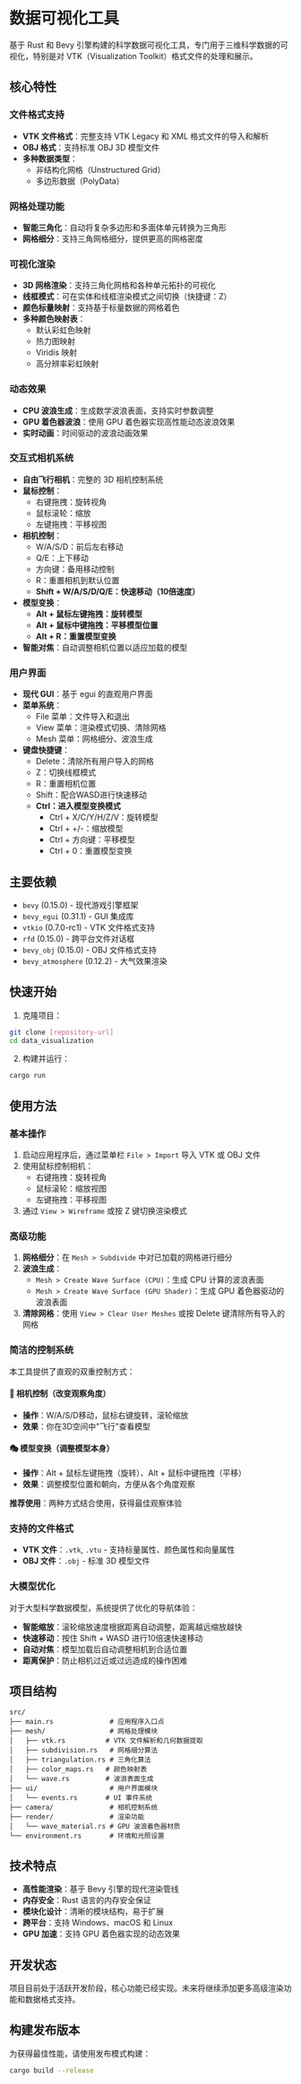 # 数据可视化工具

基于 Rust 和 Bevy 引擎构建的科学数据可视化工具，专门用于三维科学数据的可视化，特别是对 VTK（Visualization Toolkit）格式文件的处理和展示。

## 核心特性

### 文件格式支持
- **VTK 文件格式**：完整支持 VTK Legacy 和 XML 格式文件的导入和解析
- **OBJ 格式**：支持标准 OBJ 3D 模型文件
- **多种数据类型**：
  - 非结构化网格（Unstructured Grid）
  - 多边形数据（PolyData）

### 网格处理功能
- **智能三角化**：自动将复杂多边形和多面体单元转换为三角形
- **网格细分**：支持三角网格细分，提供更高的网格密度

### 可视化渲染
- **3D 网格渲染**：支持三角化网格和各种单元拓扑的可视化
- **线框模式**：可在实体和线框渲染模式之间切换（快捷键：Z）
- **颜色标量映射**：支持基于标量数据的网格着色
- **多种颜色映射表**：
  - 默认彩虹色映射
  - 热力图映射
  - Viridis 映射
  - 高分辨率彩虹映射

### 动态效果
- **CPU 波浪生成**：生成数学波浪表面，支持实时参数调整
- **GPU 着色器波浪**：使用 GPU 着色器实现高性能动态波浪效果
- **实时动画**：时间驱动的波浪动画效果

### 交互式相机系统
- **自由飞行相机**：完整的 3D 相机控制系统
- **鼠标控制**：
  - 右键拖拽：旋转视角
  - 鼠标滚轮：缩放
  - 左键拖拽：平移视图
- **相机控制**：
  - W/A/S/D：前后左右移动
  - Q/E：上下移动  
  - 方向键：备用移动控制
  - R：重置相机到默认位置
  - **Shift + W/A/S/D/Q/E：快速移动（10倍速度）**
- **模型变换**：
  - **Alt + 鼠标左键拖拽：旋转模型**
  - **Alt + 鼠标中键拖拽：平移模型位置**
  - **Alt + R：重置模型变换**
- **智能对焦**：自动调整相机位置以适应加载的模型

### 用户界面
- **现代 GUI**：基于 egui 的直观用户界面
- **菜单系统**：
  - File 菜单：文件导入和退出
  - View 菜单：渲染模式切换、清除网格
  - Mesh 菜单：网格细分、波浪生成
- **键盘快捷键**：
  - Delete：清除所有用户导入的网格
  - Z：切换线框模式
  - R：重置相机位置
  - Shift：配合WASD进行快速移动
  - **Ctrl：进入模型变换模式**
    - Ctrl + X/C/Y/H/Z/V：旋转模型
    - Ctrl + +/-：缩放模型
    - Ctrl + 方向键：平移模型
    - Ctrl + 0：重置模型变换

## 主要依赖

- `bevy` (0.15.0) - 现代游戏引擎框架
- `bevy_egui` (0.31.1) - GUI 集成库
- `vtkio` (0.7.0-rc1) - VTK 文件格式支持
- `rfd` (0.15.0) - 跨平台文件对话框
- `bevy_obj` (0.15.0) - OBJ 文件格式支持
- `bevy_atmosphere` (0.12.2) - 大气效果渲染

## 快速开始

1. 克隆项目：
```bash
git clone [repository-url]
cd data_visualization
```

2. 构建并运行：
```bash
cargo run
```

## 使用方法

### 基本操作
1. 启动应用程序后，通过菜单栏 `File > Import` 导入 VTK 或 OBJ 文件
2. 使用鼠标控制相机：
   - 右键拖拽：旋转视角
   - 鼠标滚轮：缩放视图
   - 左键拖拽：平移视图
3. 通过 `View > Wireframe` 或按 Z 键切换渲染模式

### 高级功能
1. **网格细分**：在 `Mesh > Subdivide` 中对已加载的网格进行细分
2. **波浪生成**：
   - `Mesh > Create Wave Surface (CPU)`：生成 CPU 计算的波浪表面
   - `Mesh > Create Wave Surface (GPU Shader)`：生成 GPU 着色器驱动的波浪表面
3. **清除网格**：使用 `View > Clear User Meshes` 或按 Delete 键清除所有导入的网格

### 简洁的控制系统
本工具提供了直观的双重控制方式：

#### 🎥 相机控制（改变观察角度）
- **操作**：W/A/S/D移动，鼠标右键旋转，滚轮缩放
- **效果**：你在3D空间中"飞行"查看模型

#### 🎭 模型变换（调整模型本身）
- **操作**：Alt + 鼠标左键拖拽（旋转）、Alt + 鼠标中键拖拽（平移）
- **效果**：调整模型位置和朝向，方便从各个角度观察

**推荐使用**：两种方式结合使用，获得最佳观察体验

### 支持的文件格式
- **VTK 文件**：`.vtk`, `.vtu` - 支持标量属性、颜色属性和向量属性
- **OBJ 文件**：`.obj` - 标准 3D 模型文件

### 大模型优化
对于大型科学数据模型，系统提供了优化的导航体验：
- **智能缩放**：滚轮缩放速度根据距离自动调整，距离越远缩放越快
- **快速移动**：按住 Shift + WASD 进行10倍速快速移动
- **自动对焦**：模型加载后自动调整相机到合适位置
- **距离保护**：防止相机过近或过远造成的操作困难

## 项目结构

```
src/
├── main.rs              # 应用程序入口点
├── mesh/                # 网格处理模块
│   ├── vtk.rs          # VTK 文件解析和几何数据提取
│   ├── subdivision.rs   # 网格细分算法
│   ├── triangulation.rs # 三角化算法
│   ├── color_maps.rs   # 颜色映射表
│   └── wave.rs         # 波浪表面生成
├── ui/                  # 用户界面模块
│   └── events.rs       # UI 事件系统
├── camera/              # 相机控制系统
├── render/              # 渲染功能
│   └── wave_material.rs # GPU 波浪着色器材质
└── environment.rs       # 环境和光照设置
```

## 技术特点

- **高性能渲染**：基于 Bevy 引擎的现代渲染管线
- **内存安全**：Rust 语言的内存安全保证
- **模块化设计**：清晰的模块结构，易于扩展
- **跨平台**：支持 Windows、macOS 和 Linux
- **GPU 加速**：支持 GPU 着色器实现的动态效果

## 开发状态

项目目前处于活跃开发阶段，核心功能已经实现。未来将继续添加更多高级渲染功能和数据格式支持。

## 构建发布版本

为获得最佳性能，请使用发布模式构建：

```bash
cargo build --release
```
